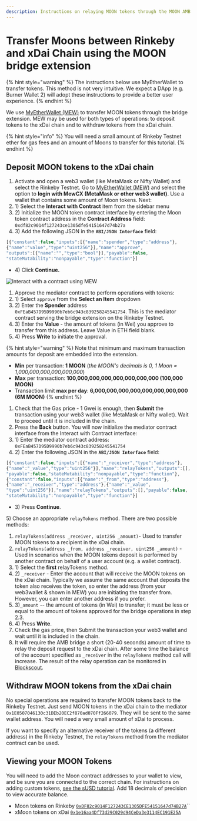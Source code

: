 ```yaml
---
description: Instructions on relaying MOON tokens through the MOON AMB bridge extension
---
```


# Transfer Moons between Rinkeby and xDai Chain using the MOON bridge extension

{% hint style="warning" %}
The instructions below use MyEtherWallet to transfer tokens. This method is not very intuitive. We expect a DApp \(e.g. Burner Wallet 2\) will adopt these instructions to provide a better user experience.
{% endhint %}

We use [MyEtherWallet \(MEW\)](https://www.myetherwallet.com/access-my-wallet) to transfer MOON tokens through the bridge extension. MEW may be used for both types of operations: to deposit tokens to the xDai chain and to withdraw tokens from the xDai chain.

{% hint style="info" %}
You will need a small amount of Rinkeby Testnet ether for gas fees and an amount of Moons to transfer for this tutorial.
{% endhint %}

## Deposit MOON tokens to the xDai chain

1. Activate and open a web3 wallet \(like MetaMask or Nifty Wallet\) and select the Rinkeby Testnet. Go to [MyEtherWallet \(MEW\)](https://www.myetherwallet.com/access-my-wallet) and select the option to **login with MewCX \(MetaMask or other web3 wallet\)**. Use a wallet that contains some amount of Moon tokens. Next:
2. 1\) Select the **Interact with Contract** item from the sidebar menu
3. 2\) Initialize the MOON token contract interface by entering the Moon token contract address in the **Contract Address** field: `0xdf82c9014f127243ce1305dfe54151647d74b27a` 
4. 3\) Add the following JSON in the **`ABI/JSON Interface`** field: 

```javascript
[{"constant":false,"inputs":[{"name":"spender","type":"address"},
{"name":"value","type":"uint256"}],"name":"approve",
"outputs":[{"name":"","type":"bool"}],"payable":false,
"stateMutability":"nonpayable","type":"function"}]
```

* 4\) Click **Continue.**

![Interact with a contract using MEW](../../.gitbook/assets/mew1%20%281%29.png)

1. Approve the mediator contract to perform operations with tokens:
2. 1\) Select `approve` from the **Select an Item** dropdown
3. 2\) Enter the **Spender** address `0xFEaB457D95D9990b7eb6c943c839258245541754`. This is the mediator contract serving the bridge extension on the Rinkeby Testnet.
4. 3\) Enter the **Value** - the amount of tokens \(in Wei\) you approve to transfer from this address. Leave Value in ETH field blank.
5. 4\) Press **Write** to initiate the approval.

{% hint style="warning" %}
Note that minimum and maximum transaction amounts for deposit are embedded into the extension.

* **Min** per transaction: **1 MOON** \(_the MOON's decimals is 0, 1 Moon = 1,000,000,000,000,000,000_\)
* **Max** per transaction: **100,000,000,000,000,000,000,000 \(100,000 MOON\)**
* Transaction limit **max per day**: **6,000,000,000,000,000,000,000,000 \(6M MOON\)**
{% endhint %}

1. Check that the Gas price - 1 Gwei is enough, then **Submit** the transaction using your web3 wallet \(like MetaMask or Nifty wallet\). Wait to proceed until it is included in the chain.
2. Press the **Back** button. You will now initialize the mediator contract interface from the Interact with Contract interface:
3. 1\) Enter the mediator contract address: `0xFEaB457D95D9990b7eb6c943c839258245541754`
4. 2\) Enter the following JSON in the **`ABI/JSON Interface`** field:

```javascript
[{"constant":false,"inputs":[{"name":"_receiver","type":"address"},
{"name":"_value","type":"uint256"}],"name":"relayTokens","outputs":[],
"payable":false,"stateMutability":"nonpayable","type":"function"},
{"constant":false,"inputs":[{"name":"_from","type":"address"},
{"name":"_receiver","type":"address"},{"name":"_value",
"type":"uint256"}],"name":"relayTokens","outputs":[],"payable":false,
"stateMutability":"nonpayable","type":"function"}]
```

* 3\) Press **Continue**.

5\) Choose an appropriate `relayTokens` method. There are two possible methods:

1. `relayTokens(address _receiver, uint256 _amount)`- Used to transfer MOON tokens to a recipient in the xDai chain.
2. `relayTokens(address _from, address _receiver, uint256 _amount)` - Used in scenarios when the MOON tokens deposit is performed by another contract on behalf of a user account \(e.g. a wallet contract\).
3. 1\) Select the **first** relayTokens method.
4. 2\) `_receiver` - Enter the account that will receive the MOON tokens on the xDai chain. Typically we assume the same account that deposits the token also receives the token, so enter the address \(from your web3wallet & shown in MEW\) you are initiating the transfer from. However, you can enter another address if you prefer.
5. 3\)`_amount` -- the amount of tokens \(in Wei\) to transfer; it must be less or equal to the amount of tokens approved for the bridge operations in step 2.3.
6. 4\) Press **Write**.
7. Check the gas price, then Submit the transaction your web3 wallet and wait until it is included in the chain.
8. It will require the AMB bridge a short \(20-40 seconds\) amount of time to relay the deposit request to the xDai chain. After some time the balance of the account specified as `_receiver` in the `relayTokens` method call will increase. The result of the relay operation can be monitored in [Blockscout](https://blockscout.com/xdai/mainnet/tokens/0xC5C35D01B20f8d5cb65C60f02113EF6cd8e79910/token_transfers).

## Withdraw MOON tokens from the xDai chain

No special operations are required to transfer MOON tokens back to the Rinkeby Testnet. Just send MOON tokens in the xDai chain to the mediator `0x1E0507046130c31DEb20EC2f870ad070Ff266079`. They will be sent to the same wallet address. You will need a very small amount of xDai to process.

If you want to specify an alternative receiver of the tokens \(a different address\) in the Rinkeby Testnet, the `relayTokens` method from the mediator contract can be used.

## Viewing your MOON Tokens

You will need to add the Moon contract addresses to your wallet to view, and be sure you are connected to the correct chain. For instructions on adding custom tokens, [see the sUSD tutorial](../../eth-xdai-amb-bridge/erc20-to-erc20-extension-linked-with-a-particular-token/susd-bridge-extension/transfer-susd-through-the-bridge-extension.md#view-balances). Add 18 decimals of precision to view accurate balance.

* Moon tokens on Rinkeby [`0xDF82c9014F127243CE1305DFE54151647d74B27A`](https://rinkeby.etherscan.io/address/0xdf82c9014f127243ce1305dfe54151647d74b27a)\`\`
* xMoon tokens on xDai [`0x1e16aa4Df73d29C029d94CeDa3e3114EC191E25A`](https://blockscout.com/xdai/mainnet/tokens/0x1e16aa4Df73d29C029d94CeDa3e3114EC191E25A)


